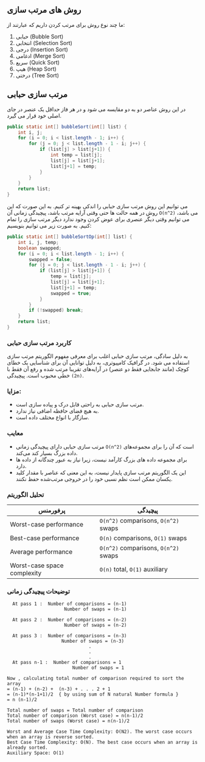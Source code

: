 ## روش های مرتب سازی
ما چند نوع روش برای مرتب کردن داریم که عبارتند از:
1. حبابی (Bubble Sort)
2. انتخابی (Selection Sort)
3. درجی (Insertion Sort)
4. ادغامی (Merge Sort)
5. سریع (Quick Sort)
6. هیپ (Heap Sort)
7. درختی (Tree Sort)

## مرتب سازی حبابی
در این روش عناصر دو به دو مقایسه می شود و در هر فاز حداقل یک عنصر در جای اصلی خود قرار می گیرد.
```java
public static int[] bubbleSort(int[] list) {
    int i, j;
    for (i = 0; i < list.length - 1; i++) {
        for (j = 0; j < list.length - 1 - i; j++) {
            if (list[j] > list[j+1]) {
                int temp = list[j];
                list[j] = list[j+1];
                list[j+1] = temp;
            }
        }
    }
    return list;
}
```
می توانیم این روش مرتب سازی حبابی را اندکی بهینه تر کنیم. به این صورت که این روش در همه حالت ها حتی وقتی آرایه مرتب باشد، پیچیدگی زمانی آن `O(n^2)` می باشد، می توانیم وقتی دیگر عنصری برای عوض کردن وجود ندارد دیگر مرتب سازی را تمام کنیم. به صورت زیر می توانیم بنویسیم:
```java
public static int[] bubbleSortOp(int[] list) {
    int i, j, temp;
    boolean swapped;
    for (i = 0; i < list.length - 1; i++) {
        swapped = false;
        for (j = 0; j < list.length - 1 - i; j++) {
            if (list[j] > list[j+1]) {
                temp = list[j];
                list[j] = list[j+1];
                list[j+1] = temp;
                swapped = true;
            }
        }
        if (!swapped) break;
    }
    return list;
}
```
### کاربرد مرتب سازی حبابی
به دلیل سادگی، مرتب‌ سازی حبابی اغلب برای معرفی مفهوم الگوریتم مرتب‌ سازی استفاده می‌ شود.
در گرافیک کامپیوتری، به دلیل توانایی آن برای شناسایی یک خطای کوچک (مانند جابجایی فقط دو عنصر) در آرایه‌های تقریبا مرتب شده و رفع آن فقط با خطی محبوب است.
پیچیدگی `(2n)`.

### مزایا:
- مرتب سازی حبابی به راحتی قابل درک و پیاده سازی است.
- به هیچ فضای حافظه اضافی نیاز ندارد.
- سازگار با انواع مختلف داده است.
### معایب
- مرتب‌ سازی حبابی دارای پیچیدگی زمانی `O(n^2)` است که آن را برای مجموعه‌های داده بزرگ بسیار کند می‌کند.
- برای مجموعه داده های بزرگ کارآمد نیست، زیرا نیاز به عبور چندگانه از داده ها دارد.
- این یک الگوریتم مرتب‌ سازی پایدار نیست، به این معنی که عناصر با مقدار کلید یکسان ممکن است نظم نسبی خود را در خروجی مرتب‌شده حفظ نکنند.

### تحلیل الگوریتم
|پرفورمنس|پیچیدگی|
|------|------|
|Worst-case performance|`O(n^2)` comparisons, `O(n^2)` swaps|
|Best-case performance|`O(n)` comparisons, `O(1)` swaps|
|Average performance|`O(n^2)` comparisons, `O(n^2)` swaps|
|Worst-case space complexity|`O(n)` total, `O(1)` auxiliary|
### توضیحات پیچیدگی زمانی
```console
  At pass 1 :  Number of comparisons = (n-1)
                     Number of swaps = (n-1)

  At pass 2 :  Number of comparisons = (n-2)
                     Number of swaps = (n-2)

  At pass 3 :  Number of comparisons = (n-3)
                    Number of swaps = (n-3)
                              .
                              .
                              .
  At pass n-1 :  Number of comparisons = 1
                        Number of swaps = 1

Now , calculating total number of comparison required to sort the array
= (n-1) + (n-2) +  (n-3) + . . . 2 + 1
= (n-1)*(n-1+1)/2  { by using sum of N natural Number formula }
= n (n-1)/2    
```
```console
Total number of swaps = Total number of comparison
Total number of comparison (Worst case) = n(n-1)/2
Total number of swaps (Worst case) = n(n-1)/2
```
```console
Worst and Average Case Time Complexity: O(N2). The worst case occurs when an array is reverse sorted.
Best Case Time Complexity: O(N). The best case occurs when an array is already sorted.
Auxiliary Space: O(1)
```
